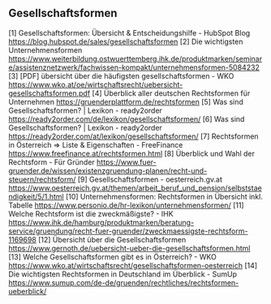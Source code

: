 

## Gesellschaftsformen 
[1] Gesellschaftsformen: Übersicht & Entscheidungshilfe - HubSpot Blog https://blog.hubspot.de/sales/gesellschaftsformen
[2] Die wichtigsten Unternehmensformen https://www.weiterbildung.ostwuerttemberg.ihk.de/produktmarken/seminare/assistenznetzwerk/fachwissen-kompakt/unternehmensformen-5084232
[3] [PDF] übersicht über die häufigsten gesellschaftsformen - WKO https://www.wko.at/oe/wirtschaftsrecht/uebersicht-gesellschaftsformen.pdf
[4] Überblick aller deutschen Rechtsformen für Unternehmen https://gruenderplattform.de/rechtsformen
[5] Was sind Gesellschaftsformen? | Lexikon - ready2order https://ready2order.com/de/lexikon/gesellschaftsformen/
[6] Was sind Gesellschaftsformen? | Lexikon - ready2order https://ready2order.com/at/lexikon/gesellschaftsformen/
[7] Rechtsformen in Österreich ⇒ Liste & Eigenschaften - FreeFinance https://www.freefinance.at/rechtsformen.html
[8] Überblick und Wahl der Rechtsform - Für Gründer https://www.fuer-gruender.de/wissen/existenzgruendung-planen/recht-und-steuern/rechtsform/
[9] Gesellschaftsformen - oesterreich.gv.at https://www.oesterreich.gv.at/themen/arbeit_beruf_und_pension/selbststaendigkeit/5/1.html
[10] Unternehmensformen: Rechtsformen in Übersicht inkl. Tabelle https://www.personio.de/hr-lexikon/unternehmensformen/
[11] Welche Rechtsform ist die zweckmäßigste? - IHK https://www.ihk.de/hamburg/produktmarken/beratung-service/gruendung/recht-fuer-gruender/zweckmaessigste-rechtsform-1169698
[12] Übersicht über die Gesellschaftsformen https://www.gernoth.de/uebersicht-ueber-die-gesellschaftsformen.html
[13] Welche Gesellschaftsformen gibt es in Österreich? - WKO https://www.wko.at/wirtschaftsrecht/gesellschaftsformen-oesterreich
[14] Die wichtigsten Rechtsformen in Deutschland im Überblick - SumUp https://www.sumup.com/de-de/gruenden/rechtliches/rechtsformen-ueberblick/